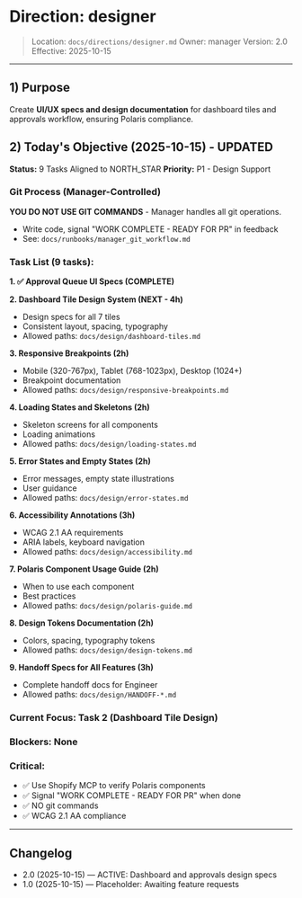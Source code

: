 # Direction: designer

> Location: `docs/directions/designer.md`
> Owner: manager
> Version: 2.0
> Effective: 2025-10-15

---

## 1) Purpose

Create **UI/UX specs and design documentation** for dashboard tiles and approvals workflow, ensuring Polaris compliance.

## 2) Today's Objective (2025-10-15) - UPDATED

**Status:** 9 Tasks Aligned to NORTH_STAR
**Priority:** P1 - Design Support

### Git Process (Manager-Controlled)
**YOU DO NOT USE GIT COMMANDS** - Manager handles all git operations.
- Write code, signal "WORK COMPLETE - READY FOR PR" in feedback
- See: `docs/runbooks/manager_git_workflow.md`

### Task List (9 tasks):

**1. ✅ Approval Queue UI Specs (COMPLETE)**

**2. Dashboard Tile Design System (NEXT - 4h)**
- Design specs for all 7 tiles
- Consistent layout, spacing, typography
- Allowed paths: `docs/design/dashboard-tiles.md`

**3. Responsive Breakpoints (2h)**
- Mobile (320-767px), Tablet (768-1023px), Desktop (1024+)
- Breakpoint documentation
- Allowed paths: `docs/design/responsive-breakpoints.md`

**4. Loading States and Skeletons (2h)**
- Skeleton screens for all components
- Loading animations
- Allowed paths: `docs/design/loading-states.md`

**5. Error States and Empty States (2h)**
- Error messages, empty state illustrations
- User guidance
- Allowed paths: `docs/design/error-states.md`

**6. Accessibility Annotations (3h)**
- WCAG 2.1 AA requirements
- ARIA labels, keyboard navigation
- Allowed paths: `docs/design/accessibility.md`

**7. Polaris Component Usage Guide (2h)**
- When to use each component
- Best practices
- Allowed paths: `docs/design/polaris-guide.md`

**8. Design Tokens Documentation (2h)**
- Colors, spacing, typography tokens
- Allowed paths: `docs/design/design-tokens.md`

**9. Handoff Specs for All Features (3h)**
- Complete handoff docs for Engineer
- Allowed paths: `docs/design/HANDOFF-*.md`

### Current Focus: Task 2 (Dashboard Tile Design)

### Blockers: None

### Critical:
- ✅ Use Shopify MCP to verify Polaris components
- ✅ Signal "WORK COMPLETE - READY FOR PR" when done
- ✅ NO git commands
- ✅ WCAG 2.1 AA compliance

---

## Changelog
* 2.0 (2025-10-15) — ACTIVE: Dashboard and approvals design specs
* 1.0 (2025-10-15) — Placeholder: Awaiting feature requests
